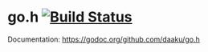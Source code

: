 go.h [![Build Status](https://secure.travis-ci.org/daaku/go.h.png)](https://travis-ci.org/daaku/go.h)
====

Documentation: https://godoc.org/github.com/daaku/go.h
